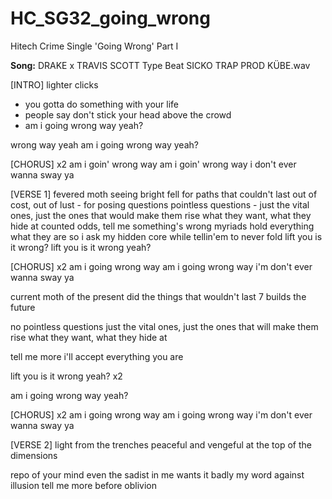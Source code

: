 # HC_SG32_going_wrong
Hitech Crime Single 'Going Wrong' Part I

**Song:** DRAKE x TRAVIS SCOTT Type Beat  SICKO TRAP  PROD  KÜBE.wav

[INTRO]
lighter clicks
- you gotta do something with your life
- people say don't stick your head above the crowd
- am i going wrong way yeah?

wrong way yeah
am i going wrong way yeah?

[CHORUS] x2
am i goin' wrong way
am i goin' wrong way
i don't ever wanna sway ya

[VERSE 1]
fevered moth seeing bright
fell for paths that couldn't last
out of cost, out of lust - for posing questions 
pointless questions - just the vital ones, 
just the ones that would make them rise 
what they want, what they hide at
counted odds, tell me something's wrong
myriads hold everything what they are 
so i ask my hidden core
while tellin'em to never fold
lift you is it wrong?
lift you is it wrong yeah?

[CHORUS] x2
am i going wrong way
am i going wrong way
i'm don't ever wanna sway ya

current moth of the present
did the things that wouldn't last
7 builds the future 

no pointless questions
just the vital ones, just the ones that will make them rise
what they want, what they hide at

tell me more 
i'll accept everything you are

lift you is it wrong yeah? x2

am i going wrong way yeah?

[CHORUS] x2
am i going wrong way
am i going wrong way
i'm don't ever wanna sway ya

[VERSE 2]
light from the trenches
peaceful and vengeful 
at the top of the dimensions

repo of your mind
even the sadist in me wants it badly
my word against illusion
tell me more before oblivion











